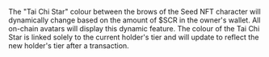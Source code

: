 The "Tai Chi Star" colour between the brows of the Seed NFT character will dynamically change based on the amount of $SCR in the owner's wallet. All on-chain avatars will display this dynamic feature. The colour of the Tai Chi Star is linked solely to the current holder's tier and will update to reflect the new holder's tier after a transaction.